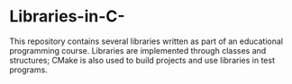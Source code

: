 # Libraries-in-C-
This repository contains several libraries written as part of an educational programming course. Libraries are implemented through classes and structures; CMake is also used to build projects and use libraries in test programs.
